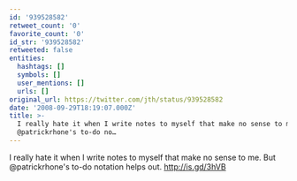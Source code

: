 ```yaml
---
id: '939528582'
retweet_count: '0'
favorite_count: '0'
id_str: '939528582'
retweeted: false
entities:
  hashtags: []
  symbols: []
  user_mentions: []
  urls: []
original_url: https://twitter.com/jth/status/939528582
date: '2008-09-29T18:19:07.000Z'
title: >-
  I really hate it when I write notes to myself that make no sense to me. But
  @patrickrhone's to-do no…
---
```


I really hate it when I write notes to myself that make no sense to me. But @patrickrhone's to-do notation helps out. http://is.gd/3hVB